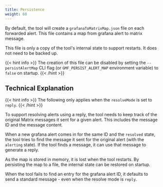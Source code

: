 ```yaml
---
title: Persistence
weight: 60
---
```


By default, the tool will create a `grafanaToMatrixMap.json` file on each forwarded alert. This file contains a map from grafana alert to matrix message.

This file is only a copy of the tool's internal state to support restarts. It does not need to be backed up.

{{< hint info >}}
The creation of this file can be disabled by setting the `--persistAlertMap` CLI flag (or `GMF_PERSIST_ALERT_MAP` environment variable) to `false` on startup.
{{< /hint >}}

## Technical Explanation

{{< hint info >}}
The following only applies when the `resolveMode` is set to `reply`.
{{< /hint >}}

To support resolving alerts using a reply, the tool needs to keep track of the original Matrix messages it sent for a given alert. This includes the message ID and the message content.

When a new grafana alert comes in for the same ID and the `resolved` state, the tool tries to find the message it sent for the original alert (with the `alerting` state). If the tool finds a message, it can use that message to generate a reply.

As the map is stored in memory, it is lost when the tool restarts. By persisting the map to a file, the internal state can be restored on startup.

When the tool fails to find an entry for the grafana alert ID, it defaults to send a standard message - even when the resolve mode is `reply`.
